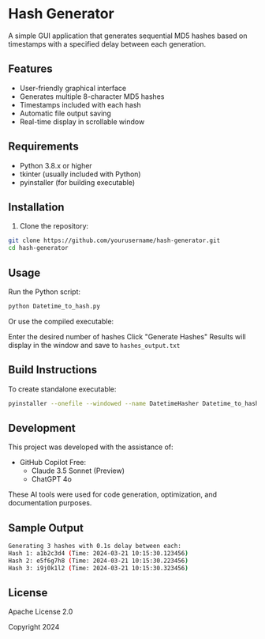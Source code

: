 # Hash Generator

A simple GUI application that generates sequential MD5 hashes based on timestamps with a specified delay between each generation.

## Features

- User-friendly graphical interface
- Generates multiple 8-character MD5 hashes
- Timestamps included with each hash
- Automatic file output saving
- Real-time display in scrollable window

## Requirements

- Python 3.8.x or higher
- tkinter (usually included with Python)
- pyinstaller (for building executable)

## Installation

1. Clone the repository:
```bash
git clone https://github.com/yourusername/hash-generator.git
cd hash-generator
```

## Usage

Run the Python script:
```bash
python Datetime_to_hash.py
```

Or use the compiled executable:

Enter the desired number of hashes
Click "Generate Hashes"
Results will display in the window and save to ```hashes_output.txt```

## Build Instructions
To create standalone executable:
```bash
pyinstaller --onefile --windowed --name DatetimeHasher Datetime_to_hash.py
```

## Development
This project was developed with the assistance of:

- GitHub Copilot Free:
    - Claude 3.5 Sonnet (Preview)
    - ChatGPT 4o

These AI tools were used for code generation, optimization, and documentation purposes.

## Sample Output
```bash
Generating 3 hashes with 0.1s delay between each:
Hash 1: a1b2c3d4 (Time: 2024-03-21 10:15:30.123456)
Hash 2: e5f6g7h8 (Time: 2024-03-21 10:15:30.223456)
Hash 3: i9j0k1l2 (Time: 2024-03-21 10:15:30.323456)
```

## License

Apache License 2.0

Copyright 2024
